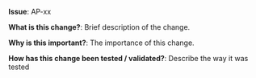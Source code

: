 **Issue**: AP-xx

**What is this change?**:
Brief description of the change.

**Why is this important?**: 
The importance of this change.

**How has this change been tested / validated?**:
Describe the way it was tested
